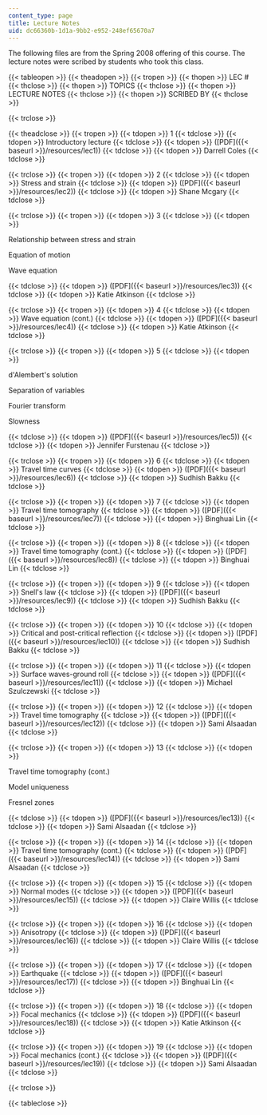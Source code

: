```yaml
---
content_type: page
title: Lecture Notes
uid: dc66360b-1d1a-9bb2-e952-248ef65670a7
---
```


The following files are from the Spring 2008 offering of this course. The lecture notes were scribed by students who took this class.

{{< tableopen >}}
{{< theadopen >}}
{{< tropen >}}
{{< thopen >}}
LEC #
{{< thclose >}}
{{< thopen >}}
TOPICS
{{< thclose >}}
{{< thopen >}}
LECTURE NOTES
{{< thclose >}}
{{< thopen >}}
SCRIBED BY
{{< thclose >}}

{{< trclose >}}

{{< theadclose >}}
{{< tropen >}}
{{< tdopen >}}
1
{{< tdclose >}}
{{< tdopen >}}
Introductory lecture
{{< tdclose >}}
{{< tdopen >}}
([PDF]({{< baseurl >}}/resources/lec1))
{{< tdclose >}}
{{< tdopen >}}
Darrell Coles
{{< tdclose >}}

{{< trclose >}}
{{< tropen >}}
{{< tdopen >}}
2
{{< tdclose >}}
{{< tdopen >}}
Stress and strain
{{< tdclose >}}
{{< tdopen >}}
([PDF]({{< baseurl >}}/resources/lec2))
{{< tdclose >}}
{{< tdopen >}}
Shane Mcgary
{{< tdclose >}}

{{< trclose >}}
{{< tropen >}}
{{< tdopen >}}
3
{{< tdclose >}}
{{< tdopen >}}


Relationship between stress and strain

Equation of motion

Wave equation


{{< tdclose >}}
{{< tdopen >}}
([PDF]({{< baseurl >}}/resources/lec3))
{{< tdclose >}}
{{< tdopen >}}
Katie Atkinson
{{< tdclose >}}

{{< trclose >}}
{{< tropen >}}
{{< tdopen >}}
4
{{< tdclose >}}
{{< tdopen >}}
Wave equation (cont.)
{{< tdclose >}}
{{< tdopen >}}
([PDF]({{< baseurl >}}/resources/lec4))
{{< tdclose >}}
{{< tdopen >}}
Katie Atkinson
{{< tdclose >}}

{{< trclose >}}
{{< tropen >}}
{{< tdopen >}}
5
{{< tdclose >}}
{{< tdopen >}}


d'Alembert's solution

Separation of variables

Fourier transform

Slowness


{{< tdclose >}}
{{< tdopen >}}
([PDF]({{< baseurl >}}/resources/lec5))
{{< tdclose >}}
{{< tdopen >}}
Jennifer Furstenau
{{< tdclose >}}

{{< trclose >}}
{{< tropen >}}
{{< tdopen >}}
6
{{< tdclose >}}
{{< tdopen >}}
Travel time curves
{{< tdclose >}}
{{< tdopen >}}
([PDF]({{< baseurl >}}/resources/lec6))
{{< tdclose >}}
{{< tdopen >}}
Sudhish Bakku
{{< tdclose >}}

{{< trclose >}}
{{< tropen >}}
{{< tdopen >}}
7
{{< tdclose >}}
{{< tdopen >}}
Travel time tomography
{{< tdclose >}}
{{< tdopen >}}
([PDF]({{< baseurl >}}/resources/lec7))
{{< tdclose >}}
{{< tdopen >}}
Binghuai Lin
{{< tdclose >}}

{{< trclose >}}
{{< tropen >}}
{{< tdopen >}}
8
{{< tdclose >}}
{{< tdopen >}}
Travel time tomography (cont.)
{{< tdclose >}}
{{< tdopen >}}
([PDF]({{< baseurl >}}/resources/lec8))
{{< tdclose >}}
{{< tdopen >}}
Binghuai Lin
{{< tdclose >}}

{{< trclose >}}
{{< tropen >}}
{{< tdopen >}}
9
{{< tdclose >}}
{{< tdopen >}}
Snell's law
{{< tdclose >}}
{{< tdopen >}}
([PDF]({{< baseurl >}}/resources/lec9))
{{< tdclose >}}
{{< tdopen >}}
Sudhish Bakku
{{< tdclose >}}

{{< trclose >}}
{{< tropen >}}
{{< tdopen >}}
10
{{< tdclose >}}
{{< tdopen >}}
Critical and post-critical reflection
{{< tdclose >}}
{{< tdopen >}}
([PDF]({{< baseurl >}}/resources/lec10))
{{< tdclose >}}
{{< tdopen >}}
Sudhish Bakku
{{< tdclose >}}

{{< trclose >}}
{{< tropen >}}
{{< tdopen >}}
11
{{< tdclose >}}
{{< tdopen >}}
Surface waves-ground roll
{{< tdclose >}}
{{< tdopen >}}
([PDF]({{< baseurl >}}/resources/lec11))
{{< tdclose >}}
{{< tdopen >}}
Michael Szulczewski
{{< tdclose >}}

{{< trclose >}}
{{< tropen >}}
{{< tdopen >}}
12
{{< tdclose >}}
{{< tdopen >}}
Travel time tomography
{{< tdclose >}}
{{< tdopen >}}
([PDF]({{< baseurl >}}/resources/lec12))
{{< tdclose >}}
{{< tdopen >}}
Sami Alsaadan
{{< tdclose >}}

{{< trclose >}}
{{< tropen >}}
{{< tdopen >}}
13
{{< tdclose >}}
{{< tdopen >}}


Travel time tomography (cont.)

Model uniqueness

Fresnel zones


{{< tdclose >}}
{{< tdopen >}}
([PDF]({{< baseurl >}}/resources/lec13))
{{< tdclose >}}
{{< tdopen >}}
Sami Alsaadan
{{< tdclose >}}

{{< trclose >}}
{{< tropen >}}
{{< tdopen >}}
14
{{< tdclose >}}
{{< tdopen >}}
Travel time tomography (cont.)
{{< tdclose >}}
{{< tdopen >}}
([PDF]({{< baseurl >}}/resources/lec14))
{{< tdclose >}}
{{< tdopen >}}
Sami Alsaadan
{{< tdclose >}}

{{< trclose >}}
{{< tropen >}}
{{< tdopen >}}
15
{{< tdclose >}}
{{< tdopen >}}
Normal modes
{{< tdclose >}}
{{< tdopen >}}
([PDF]({{< baseurl >}}/resources/lec15))
{{< tdclose >}}
{{< tdopen >}}
Claire Willis
{{< tdclose >}}

{{< trclose >}}
{{< tropen >}}
{{< tdopen >}}
16
{{< tdclose >}}
{{< tdopen >}}
Anisotropy
{{< tdclose >}}
{{< tdopen >}}
([PDF]({{< baseurl >}}/resources/lec16))
{{< tdclose >}}
{{< tdopen >}}
Claire Willis
{{< tdclose >}}

{{< trclose >}}
{{< tropen >}}
{{< tdopen >}}
17
{{< tdclose >}}
{{< tdopen >}}
Earthquake
{{< tdclose >}}
{{< tdopen >}}
([PDF]({{< baseurl >}}/resources/lec17))
{{< tdclose >}}
{{< tdopen >}}
Binghuai Lin
{{< tdclose >}}

{{< trclose >}}
{{< tropen >}}
{{< tdopen >}}
18
{{< tdclose >}}
{{< tdopen >}}
Focal mechanics
{{< tdclose >}}
{{< tdopen >}}
([PDF]({{< baseurl >}}/resources/lec18))
{{< tdclose >}}
{{< tdopen >}}
Katie Atkinson
{{< tdclose >}}

{{< trclose >}}
{{< tropen >}}
{{< tdopen >}}
19
{{< tdclose >}}
{{< tdopen >}}
Focal mechanics (cont.)
{{< tdclose >}}
{{< tdopen >}}
([PDF]({{< baseurl >}}/resources/lec19))
{{< tdclose >}}
{{< tdopen >}}
Sami Alsaadan
{{< tdclose >}}

{{< trclose >}}

{{< tableclose >}}